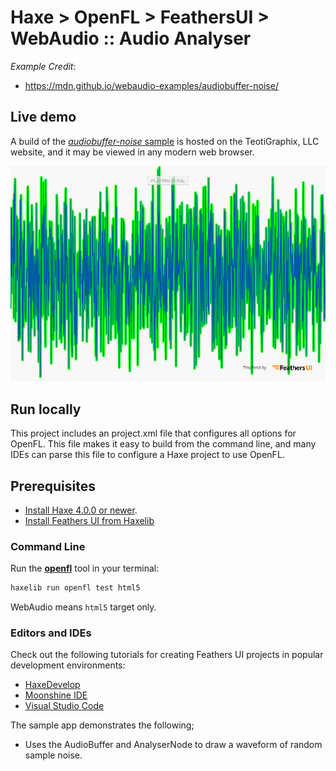 # Haxe > OpenFL > FeathersUI > WebAudio :: Audio Analyser

_Example Credit_:
  * https://mdn.github.io/webaudio-examples/audiobuffer-noise/

## Live demo

A build of the [_audiobuffer-noise_ sample](https://teotigraphix.com/io/web-audio/audiobuffer-noise) is hosted on the TeotiGraphix, LLC website, and it may be viewed in any modern web browser.

![AudioBuffer Noise](https://github.com/teotigraphix/haxe-feathersui-webaudio/blob/main/audiobuffer-noise/docs/screenshots/webaudio-audiobuffer-noise.png)
  
## Run locally

This project includes an project.xml file that configures all options for OpenFL. This file makes it easy to build from the command line, and many IDEs can parse this file to configure a Haxe project to use OpenFL.

## Prerequisites

- [Install Haxe 4.0.0 or newer](https://haxe.org/download/).
- [Install Feathers UI from Haxelib](https://feathersui.com/learn/haxe-openfl/installation/)

### Command Line

Run the [**openfl**](https://www.openfl.org/learn/haxelib/docs/tools/) tool in your terminal:

```sh
haxelib run openfl test html5
```

WebAudio means `html5` target only.

### Editors and IDEs

Check out the following tutorials for creating Feathers UI projects in popular development environments:

- [HaxeDevelop](https://feathersui.com/learn/haxe-openfl/haxedevelop/)
- [Moonshine IDE](https://feathersui.com/learn/haxe-openfl/moonshine-ide/)
- [Visual Studio Code](https://feathersui.com/learn/haxe-openfl/visual-studio-code/)


The sample app demonstrates the following;

  * Uses the AudioBuffer and AnalyserNode to draw a waveform of random sample noise.

